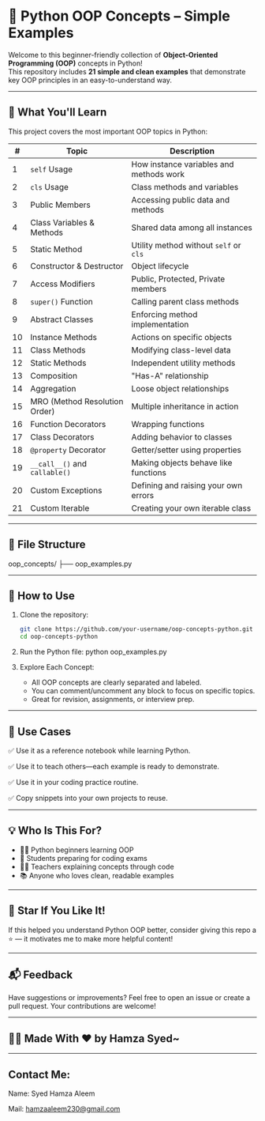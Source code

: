# 🐍 Python OOP Concepts – Simple Examples

Welcome to this beginner-friendly collection of **Object-Oriented Programming (OOP)** concepts in Python!  
This repository includes **21 simple and clean examples** that demonstrate key OOP principles in an easy-to-understand way.

---

## 📘 What You'll Learn

This project covers the most important OOP topics in Python:

| #  | Topic                              | Description                                 |
|----|------------------------------------|---------------------------------------------|
| 1  | `self` Usage                       | How instance variables and methods work     |
| 2  | `cls` Usage                        | Class methods and variables                 |
| 3  | Public Members                     | Accessing public data and methods           |
| 4  | Class Variables & Methods          | Shared data among all instances             |
| 5  | Static Method                      | Utility method without `self` or `cls`      |
| 6  | Constructor & Destructor           | Object lifecycle                             |
| 7  | Access Modifiers                   | Public, Protected, Private members          |
| 8  | `super()` Function                 | Calling parent class methods                |
| 9  | Abstract Classes                   | Enforcing method implementation             |
| 10 | Instance Methods                   | Actions on specific objects                 |
| 11 | Class Methods                      | Modifying class-level data                  |
| 12 | Static Methods                     | Independent utility methods                 |
| 13 | Composition                        | "Has-A" relationship                        |
| 14 | Aggregation                        | Loose object relationships                  |
| 15 | MRO (Method Resolution Order)      | Multiple inheritance in action              |
| 16 | Function Decorators                | Wrapping functions                          |
| 17 | Class Decorators                   | Adding behavior to classes                  |
| 18 | `@property` Decorator              | Getter/setter using properties              |
| 19 | `__call__()` and `callable()`      | Making objects behave like functions        |
| 20 | Custom Exceptions                  | Defining and raising your own errors        |
| 21 | Custom Iterable                    | Creating your own iterable class            |

---

## 📁 File Structure

oop_concepts/
├── oop_examples.py

---

## 🚀 How to Use

1. Clone the repository:
   ```bash
   git clone https://github.com/your-username/oop-concepts-python.git
   cd oop-concepts-python
   ```

2. Run the Python file:
   python oop_examples.py

3. Explore Each Concept:
   * All OOP concepts are clearly separated and labeled.
   * You can comment/uncomment any block to focus on specific topics.
   * Great for revision, assignments, or interview prep.

---

## 🧪 Use Cases
  ✅ Use it as a reference notebook while learning Python.
  
  ✅ Use it to teach others—each example is ready to demonstrate.    
  
  ✅ Use it in your coding practice routine.
  
  ✅ Copy snippets into your own projects to reuse.

---

## 💡 Who Is This For?
* 🧑‍💻 Python beginners learning OOP
* 🏫 Students preparing for coding exams
* 👨‍🏫 Teachers explaining concepts through code
* 📚 Anyone who loves clean, readable examples

---

## 🌟 Star If You Like It!
If this helped you understand Python OOP better, consider giving this repo a ⭐ — it motivates me to make more helpful content!

---

## 📬 Feedback
Have suggestions or improvements? Feel free to open an issue or create a pull request. Your contributions are welcome!

---

## 🧑‍🎓 Made With ❤️ by Hamza Syed~

---

## Contact Me:
Name: Syed Hamza Aleem

Mail: hamzaaleem230@gmail.com
